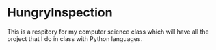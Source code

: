 # HungryInspection
This is a respitory for my computer science class which will have all the project that I do in class with Python languages. 
